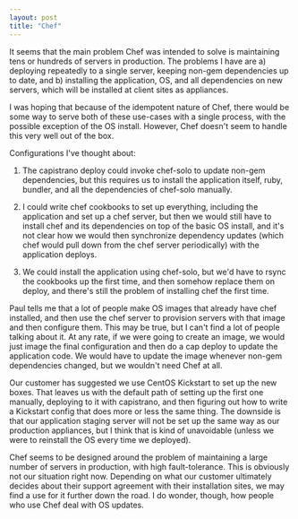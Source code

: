 ```yaml
---
layout: post
title: "Chef"
---
```

It seems that the main problem Chef was intended to solve is maintaining tens or hundreds of servers in production. The problems I have are a) deploying repeatedly to a single server, keeping non-gem dependencies up to date, and b) installing the application, OS, and all dependencies on new servers, which will be installed at client sites as appliances.

I was hoping that because of the idempotent nature of Chef, there would be some way to serve both of these use-cases with a single process, with the possible exception of the OS install. However, Chef doesn't seem to handle this very well out of the box.

Configurations I've thought about:

1. The capistrano deploy could invoke chef-solo to update non-gem dependencies, but this requires us to install the application itself, ruby, bundler, and all the dependencies of chef-solo manually.

2. I could write chef cookbooks to set up everything, including the application and set up a chef server, but then we would still have to install chef and its dependencies on top of the basic OS install, and it's not clear how we would then synchronize dependency updates (which chef would pull down from the chef server periodically) with the application deploys.

3. We could install the application using chef-solo, but we'd have to rsync the cookbooks up the first time, and then somehow replace them on deploy, and there's still the problem of installing chef the first time.

Paul tells me that a lot of people make OS images that already have chef installed, and then use the chef server to provision servers with that image and then configure them. This may be true, but I can't find a lot of people talking about it. At any rate, if we were going to create an image, we would just image the final configuration and then do a cap deploy to update the application code. We would have to update the image whenever non-gem dependencies changed, but we wouldn't need Chef at all.

Our customer has suggested we use CentOS Kickstart to set up the new boxes. That leaves us with the default path of setting  up the first one manually, deploying to it with capistrano, and then figuring out how to write a Kickstart config that does more or less the same thing. The downside is that our application staging server will not be set up the same way as our production appliances, but I think that is kind of unavoidable (unless we were to reinstall the OS every time we deployed).

Chef seems to be designed around the problem of maintaining a large number of servers in production, with high fault-tolerance. This is obviously not our situation right now. Depending on what our customer ultimately decides about their support agreement with their installation sites, we may find a use for it further down the road. I do wonder, though, how people who use Chef deal with OS updates.

